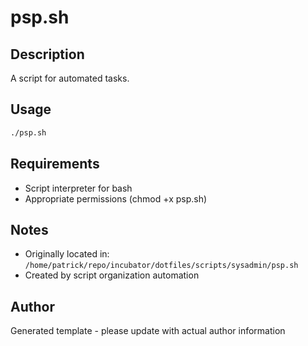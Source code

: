 # psp.sh

## Description
A script for automated tasks.

## Usage
```bash
./psp.sh
```

## Requirements
- Script interpreter for bash
- Appropriate permissions (chmod +x psp.sh)

## Notes
- Originally located in: `/home/patrick/repo/incubator/dotfiles/scripts/sysadmin/psp.sh`
- Created by script organization automation

## Author
Generated template - please update with actual author information
